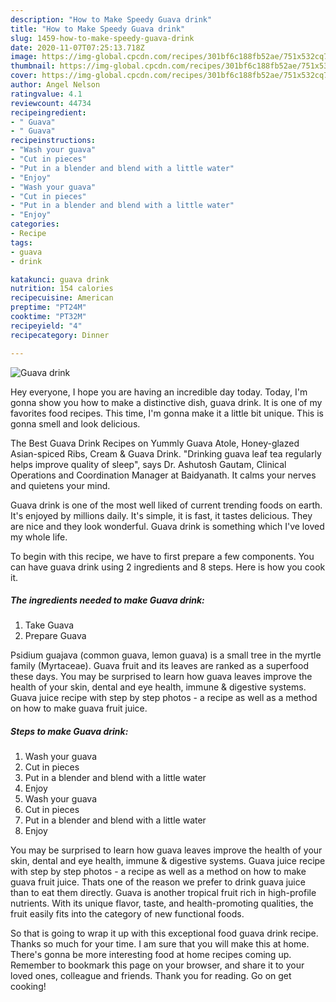 ```yaml
---
description: "How to Make Speedy Guava drink"
title: "How to Make Speedy Guava drink"
slug: 1459-how-to-make-speedy-guava-drink
date: 2020-11-07T07:25:13.718Z
image: https://img-global.cpcdn.com/recipes/301bf6c188fb52ae/751x532cq70/guava-drink-recipe-main-photo.jpg
thumbnail: https://img-global.cpcdn.com/recipes/301bf6c188fb52ae/751x532cq70/guava-drink-recipe-main-photo.jpg
cover: https://img-global.cpcdn.com/recipes/301bf6c188fb52ae/751x532cq70/guava-drink-recipe-main-photo.jpg
author: Angel Nelson
ratingvalue: 4.1
reviewcount: 44734
recipeingredient:
- " Guava"
- " Guava"
recipeinstructions:
- "Wash your guava"
- "Cut in pieces"
- "Put in a blender and blend with a little water"
- "Enjoy"
- "Wash your guava"
- "Cut in pieces"
- "Put in a blender and blend with a little water"
- "Enjoy"
categories:
- Recipe
tags:
- guava
- drink

katakunci: guava drink 
nutrition: 154 calories
recipecuisine: American
preptime: "PT24M"
cooktime: "PT32M"
recipeyield: "4"
recipecategory: Dinner

---
```



![Guava drink](https://img-global.cpcdn.com/recipes/301bf6c188fb52ae/751x532cq70/guava-drink-recipe-main-photo.jpg)

Hey everyone, I hope you are having an incredible day today. Today, I'm gonna show you how to make a distinctive dish, guava drink. It is one of my favorites food recipes. This time, I'm gonna make it a little bit unique. This is gonna smell and look delicious.

The Best Guava Drink Recipes on Yummly Guava Atole, Honey-glazed Asian-spiced Ribs, Cream &amp; Guava Drink. &#34;Drinking guava leaf tea regularly helps improve quality of sleep&#34;, says Dr. Ashutosh Gautam, Clinical Operations and Coordination Manager at Baidyanath. It calms your nerves and quietens your mind.

Guava drink is one of the most well liked of current trending foods on earth. It's enjoyed by millions daily. It's simple, it is fast, it tastes delicious. They are nice and they look wonderful. Guava drink is something which I've loved my whole life.


To begin with this recipe, we have to first prepare a few components. You can have guava drink using 2 ingredients and 8 steps. Here is how you cook it.

<!--inarticleads1-->

##### The ingredients needed to make Guava drink:

1. Take  Guava
1. Prepare  Guava


Psidium guajava (common guava, lemon guava) is a small tree in the myrtle family (Myrtaceae). Guava fruit and its leaves are ranked as a superfood these days. You may be surprised to learn how guava leaves improve the health of your skin, dental and eye health, immune &amp; digestive systems. Guava juice recipe with step by step photos - a recipe as well as a method on how to make guava fruit juice. 

<!--inarticleads2-->

##### Steps to make Guava drink:

1. Wash your guava
1. Cut in pieces
1. Put in a blender and blend with a little water
1. Enjoy
1. Wash your guava
1. Cut in pieces
1. Put in a blender and blend with a little water
1. Enjoy


You may be surprised to learn how guava leaves improve the health of your skin, dental and eye health, immune &amp; digestive systems. Guava juice recipe with step by step photos - a recipe as well as a method on how to make guava fruit juice. Thats one of the reason we prefer to drink guava juice than to eat them directly. Guava is another tropical fruit rich in high-profile nutrients. With its unique flavor, taste, and health-promoting qualities, the fruit easily fits into the category of new functional foods. 

So that is going to wrap it up with this exceptional food guava drink recipe. Thanks so much for your time. I am sure that you will make this at home. There's gonna be more interesting food at home recipes coming up. Remember to bookmark this page on your browser, and share it to your loved ones, colleague and friends. Thank you for reading. Go on get cooking!

